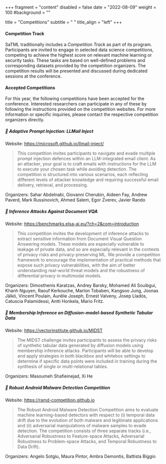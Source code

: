 +++
fragment = "content"
disabled = false
date = "2022-08-09"
weight = 100
#background = ""

title = "Competitions"
subtitle = " "
title_align = "left"
+++

#### Competition Track

SaTML traditionally includes a *Competition Track* as part of its program. Participants are invited to engage in selected data science competitions, competing to achieve the highest score on relevant machine learning or security tasks. These tasks are based on well-defined problems and corresponding datasets provided by the competition organizers. The competition results will be presented and discussed during dedicated sessions at the conference. 

#### Accepted Competitions

For this year, the following competitions have been accepted for the conference. Interested researchers can participate in any of these by following the instructions provided on the competition websites. For more information or specific inquiries, please contact the respective competition organizers directly.

##### 🏁  Adaptive Prompt Injection: LLMail Inject

Website: https://microsoft.github.io/llmail-inject/

> This competition invites participants to navigate and evade multiple prompt injection defences within an LLM-integrated email client. As an attacker, your goal is to craft emails with instructions for the LLM to execute your chosen task while avoiding detection. The competition is structured into various scenarios, each reflecting different levels of attacker knowledge and requiring successful email delivery, retrieval, and processing.

Organizers: Sahar Abdelnabi, Giovanni Cherubin, Aideen Fay, Andrew Paverd, Mark Russinovich, Ahmed Salem, Egor Zverev, Javier Rando

##### 🏁 Inference Attacks Against Document VQA

Website: https://benchmarks.elsa-ai.eu/?ch=2&com=introduction

> This competition invites the development of inference attacks to extract sensitive information from Document Visual Question Answering models. These models are especially vulnerable to leakage of private data, and so are especially relevant in the contexts of privacy risks and privacy-preserving ML. We provide a competition framework to encourage the implementation of practical methods that expose such privacy vulnerabilities, with the aim of better understanding real-world threat models and the robustness of differential privacy in multimodal models.

Organizers: Dimosthenis Karatzas,  Andrey Barsky, Mohamed Ali Souibgui, Khanh Nguyen, Raouf Kerkouche, Marlon Tobaben, Kangsoo Jung, Joonas Jälkö,  Vincent Poulain, Aurélie Joseph, Ernest Valveny, Josep Lladós, Catuscia Palamidessi, Antti Honkela, Mario Fritz.

##### 🏁 Membership Inference on Diffusion-model-based Synthetic Tabular Data

Website: https://vectorinstitute.github.io/MIDST

> The MIDST challenge invites participants to assess the privacy risks of synthetic tabular data generated by diffusion models using membership inference attacks. Participants will be able to develop and apply strategies in both blackbox and whitebox settings to determine if specific data points were included in training during the synthesis of single or multi-relational tables.

Organizers: Masoumeh Shafieinejad, Xi He

##### 🏁 Robust Android Malware Detection Competition

Website: https://ramd-competition.github.io

> The Robust Android Malware Detection Competition aims to evaluate machine learning-based detectors with respect to (i) temporal data drift due to the evolution of both malware and legitimate applications and (ii) adversarial manipulations of malware samples to evade detection. The competition consists of three separate tracks (i.e., Adversarial Robustness to Feature-space Attacks, Adversarial Robustness to Problem-space Attacks, and Temporal Robustness to Data Drift).

Organizers: Angelo Sotgiu, Maura Pintor, Ambra Demontis, Battista Biggio
